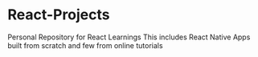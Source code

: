 # React-Projects
Personal Repository for React Learnings
This includes React Native Apps built from scratch and few from online tutorials
